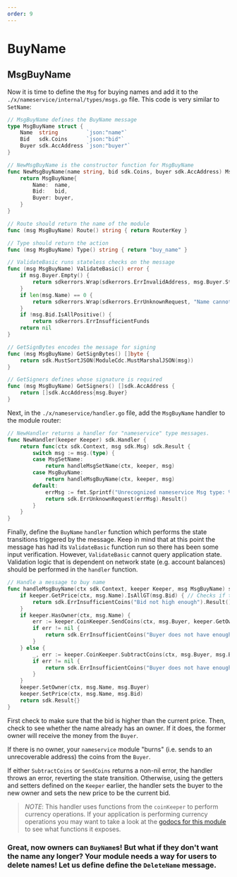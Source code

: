 ```yaml
---
order: 9
---
```


# BuyName

## MsgBuyName

Now it is time to define the `Msg` for buying names and add it to the `./x/nameservice/internal/types/msgs.go` file. This code is very similar to `SetName`:

```go
// MsgBuyName defines the BuyName message
type MsgBuyName struct {
	Name  string         `json:"name"`
	Bid   sdk.Coins      `json:"bid"`
	Buyer sdk.AccAddress `json:"buyer"`
}

// NewMsgBuyName is the constructor function for MsgBuyName
func NewMsgBuyName(name string, bid sdk.Coins, buyer sdk.AccAddress) MsgBuyName {
	return MsgBuyName{
		Name:  name,
		Bid:   bid,
		Buyer: buyer,
	}
}

// Route should return the name of the module
func (msg MsgBuyName) Route() string { return RouterKey }

// Type should return the action
func (msg MsgBuyName) Type() string { return "buy_name" }

// ValidateBasic runs stateless checks on the message
func (msg MsgBuyName) ValidateBasic() error {
	if msg.Buyer.Empty() {
		return sdkerrors.Wrap(sdkerrors.ErrInvalidAddress, msg.Buyer.String())
	}
	if len(msg.Name) == 0 {
		return sdkerrors.Wrap(sdkerrors.ErrUnknownRequest, "Name cannot be empty")
	}
	if !msg.Bid.IsAllPositive() {
		return sdkerrors.ErrInsufficientFunds
	return nil
}

// GetSignBytes encodes the message for signing
func (msg MsgBuyName) GetSignBytes() []byte {
	return sdk.MustSortJSON(ModuleCdc.MustMarshalJSON(msg))
}

// GetSigners defines whose signature is required
func (msg MsgBuyName) GetSigners() []sdk.AccAddress {
	return []sdk.AccAddress{msg.Buyer}
}
```

Next, in the `./x/nameservice/handler.go` file, add the `MsgBuyName` handler to the module router:

```go
// NewHandler returns a handler for "nameservice" type messages.
func NewHandler(keeper Keeper) sdk.Handler {
	return func(ctx sdk.Context, msg sdk.Msg) sdk.Result {
		switch msg := msg.(type) {
		case MsgSetName:
			return handleMsgSetName(ctx, keeper, msg)
		case MsgBuyName:
			return handleMsgBuyName(ctx, keeper, msg)
		default:
			errMsg := fmt.Sprintf("Unrecognized nameservice Msg type: %v", msg.Type())
			return sdk.ErrUnknownRequest(errMsg).Result()
		}
	}
}
```

Finally, define the `BuyName` `handler` function which performs the state transitions triggered by the message. Keep in mind that at this point the message has had its `ValidateBasic` function run so there has been some input verification. However, `ValidateBasic` cannot query application state. Validation logic that is dependent on network state (e.g. account balances) should be performed in the `handler` function.

```go
// Handle a message to buy name
func handleMsgBuyName(ctx sdk.Context, keeper Keeper, msg MsgBuyName) sdk.Result {
	if keeper.GetPrice(ctx, msg.Name).IsAllGT(msg.Bid) { // Checks if the bid price is greater than the price paid by the current owner
		return sdk.ErrInsufficientCoins("Bid not high enough").Result() // If not, throw an error
	}
	if keeper.HasOwner(ctx, msg.Name) {
		err := keeper.CoinKeeper.SendCoins(ctx, msg.Buyer, keeper.GetOwner(ctx, msg.Name), msg.Bid)
		if err != nil {
			return sdk.ErrInsufficientCoins("Buyer does not have enough coins").Result()
		}
	} else {
		_, err := keeper.CoinKeeper.SubtractCoins(ctx, msg.Buyer, msg.Bid) // If so, deduct the Bid amount from the sender
		if err != nil {
			return sdk.ErrInsufficientCoins("Buyer does not have enough coins").Result()
		}
	}
	keeper.SetOwner(ctx, msg.Name, msg.Buyer)
	keeper.SetPrice(ctx, msg.Name, msg.Bid)
	return sdk.Result{}
}
```

First check to make sure that the bid is higher than the current price. Then, check to see whether the name already has an owner. If it does, the former owner will receive the money from the `Buyer`.

If there is no owner, your `nameservice` module "burns" (i.e. sends to an unrecoverable address) the coins from the `Buyer`.

If either `SubtractCoins` or `SendCoins` returns a non-nil error, the handler throws an error, reverting the state transition. Otherwise, using the getters and setters defined on the `Keeper` earlier, the handler sets the buyer to the new owner and sets the new price to be the current bid.

> _*NOTE*_: This handler uses functions from the `coinKeeper` to perform currency operations. If your application is performing currency operations you may want to take a look at the [godocs for this module](https://godoc.org/github.com/cosmos/cosmos-sdk/x/bank#BaseKeeper) to see what functions it exposes.

### Great, now owners can `BuyName`s! But what if they don't want the name any longer? Your module needs a way for users to delete names! Let us define define the `DeleteName` message.
